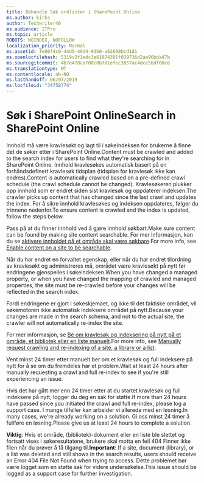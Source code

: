 ```yaml
---
title: Behandle Søk ordlister i SharePoint Online
ms.author: kirks
author: Techwriter40
ms.audience: ITPro
ms.topic: article
ROBOTS: NOINDEX, NOFOLLOW
localization_priority: Normal
ms.assetid: fe00f4c0-44d5-49d4-9db0-a62698bcd1d1
ms.openlocfilehash: 5319c2f1edc3e61074301f039736d2aa96bda47b
ms.sourcegitcommit: 4b7e478ce700c0b781efec3857ac4dce5bdf00c6
ms.translationtype: MT
ms.contentlocale: nb-NO
ms.lasthandoff: 06/07/2019
ms.locfileid: "34758774"
---
```

# <a name="search-in-sharepoint-online"></a><span data-ttu-id="c61fe-102">Søk i SharePoint Online</span><span class="sxs-lookup"><span data-stu-id="c61fe-102">Search in SharePoint Online</span></span>

<span data-ttu-id="c61fe-103">Innhold må være kravlesøkt og lagt til i søkeindeksen for brukerne å finne det de søker etter i SharePoint Online.</span><span class="sxs-lookup"><span data-stu-id="c61fe-103">Content must be crawled and added to the search index for users to find what they're searching for in SharePoint Online.</span></span> <span data-ttu-id="c61fe-104">Innhold kravlesøkes automatisk basert på en forhåndsdefinert kravlesøk tidsplan (tidsplan for kravlesøk ikke kan endres).</span><span class="sxs-lookup"><span data-stu-id="c61fe-104">Content is automatically crawled based on a pre-defined crawl schedule (the crawl schedule cannot be changed).</span></span> <span data-ttu-id="c61fe-105">Kravlesøkeren plukker opp innhold som er endret siden sist kravlesøk og oppdaterer indeksen.</span><span class="sxs-lookup"><span data-stu-id="c61fe-105">The crawler picks up content that has changed since the last crawl and updates the index.</span></span> <span data-ttu-id="c61fe-106">For å sikre innhold kravlesøkes og indeksen oppdateres, følger du trinnene nedenfor.</span><span class="sxs-lookup"><span data-stu-id="c61fe-106">To ensure content is crawled and the index is updated, follow the steps below.</span></span>

<span data-ttu-id="c61fe-107">Pass på at du finner innhold ved å gjøre innhold søkbart.</span><span class="sxs-lookup"><span data-stu-id="c61fe-107">Make sure content can be found by making site content searchable.</span></span> <span data-ttu-id="c61fe-108">For mer informasjon, kan du se [aktivere innholdet på et område skal være søkbare](https://docs.microsoft.com/sharepoint/make-site-content-searchable).</span><span class="sxs-lookup"><span data-stu-id="c61fe-108">For more info, see [Enable content on a site to be searchable](https://docs.microsoft.com/sharepoint/make-site-content-searchable).</span></span>

<span data-ttu-id="c61fe-109">Når du har endret en forvaltet egenskap, eller når du har endret tilordning av kravlesøkt og administreres må, området være kravlesøkt på nytt før endringene gjenspeiles i søkeindeksen.</span><span class="sxs-lookup"><span data-stu-id="c61fe-109">When you have changed a managed property, or when you have changed the mapping of crawled and managed properties, the site must be re-crawled before your changes will be reflected in the search index.</span></span> 

<span data-ttu-id="c61fe-110">Fordi endringene er gjort i søkeskjemaet, og ikke til det faktiske området, vil søkemotoren ikke automatisk indeksere området på nytt.</span><span class="sxs-lookup"><span data-stu-id="c61fe-110">Because your changes are made in the search schema, and not to the actual site, the crawler will not automatically re-index the site.</span></span> 

<span data-ttu-id="c61fe-111">For mer informasjon, se [Be om kravlesøk og indeksering på nytt på et område, et bibliotek eller en liste manuelt](https://docs.microsoft.com/sharepoint/crawl-site-conten).</span><span class="sxs-lookup"><span data-stu-id="c61fe-111">For more info, see [Manually request crawling and re-indexing of a site, a library or a list](https://docs.microsoft.com/sharepoint/crawl-site-conten).</span></span>

 <span data-ttu-id="c61fe-112">Vent minst 24 timer etter manuelt ber om et kravlesøk og full indeksere på nytt for å se om du fremdeles har et problem.</span><span class="sxs-lookup"><span data-stu-id="c61fe-112">Wait at least 24 hours after manually requesting a crawl and full re-index to see if you're still experiencing an issue.</span></span> 

<span data-ttu-id="c61fe-113">Hvis det har gått mer enn 24 timer etter at du startet kravlesøk og full indeksere på nytt, logger du deg en sak for støtte.</span><span class="sxs-lookup"><span data-stu-id="c61fe-113">If more than 24 hours have passed since you initiated the crawl and full re-index, please log a support case.</span></span> <span data-ttu-id="c61fe-114">I mange tilfeller kan arbeider vi allerede med en løsning.</span><span class="sxs-lookup"><span data-stu-id="c61fe-114">In many cases, we're already working on a solution.</span></span> <span data-ttu-id="c61fe-115">Gi oss minst 24 timer å fullføre en løsning.</span><span class="sxs-lookup"><span data-stu-id="c61fe-115">Please give us at least 24 hours to complete a solution.</span></span>

<span data-ttu-id="c61fe-116">**Viktig**: Hvis et område, (bibliotek)-dokument eller en liste ble slettet og fortsatt vises i søkeresultatene, brukere skal motta en feil 404 Finner ikke filen når du prøver å få tilgang til.</span><span class="sxs-lookup"><span data-stu-id="c61fe-116">**Important**: If a site, document (library), or a list was deleted and still shows in the search results, users should receive an Error 404 File Not Found when trying to access.</span></span> <span data-ttu-id="c61fe-117">Dette problemet bør være logget som en støtte sak for videre undersøkelse.</span><span class="sxs-lookup"><span data-stu-id="c61fe-117">This issue should be logged as a support case for further investigation.</span></span> 



